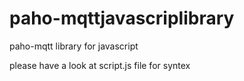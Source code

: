 # paho-mqttjavascriplibrary
paho-mqtt library for javascript

please have a look at script.js file for syntex

